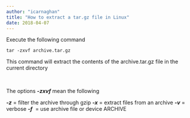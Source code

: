 ```yaml
---
author: "icarnaghan"
title: "How to extract a tar.gz file in Linux"
date: 2018-04-07
---
```


Execute the following command

```
tar -zxvf archive.tar.gz
```

This command will extract the contents of the archive.tar.gz file in the current directory

 

The options _**\-zxvf**_ mean the following

_**\-z**_ = filter the archive through gzip _**\-x**_ = extract files from an archive _**\-v**_ = verbose **_\-f_**  = use archive file or device ARCHIVE
